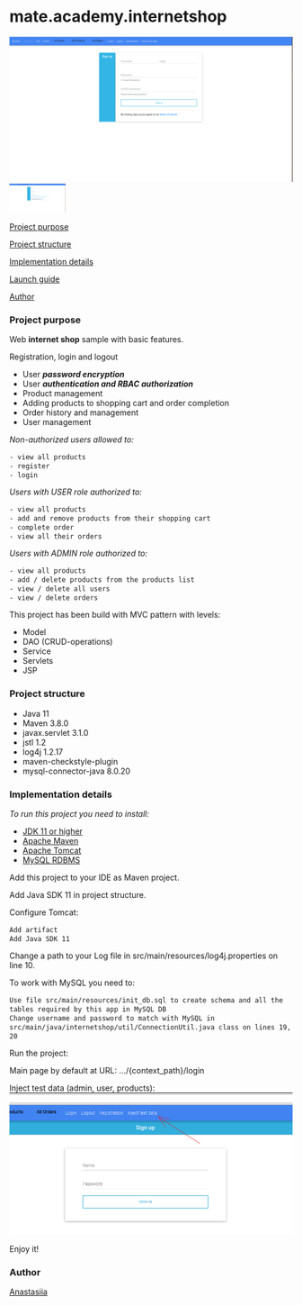 # mate.academy.internetshop
![](images/reg_img.png)
<img src="images/reg_img.png" width="100">

[Project purpose](#project-purpose)

[Project structure](#project-structure)

[Implementation details](#implementation-details)

[Launch guide](#launch-guide)

[Author](#author)

### Project purpose

Web **internet shop** sample with basic features.

Registration, login and logout
- User **_password encryption_**
- User **_authentication and RBAC authorization_**
- Product management
- Adding products to shopping cart and order completion
- Order history and management
- User management

*Non-authorized users allowed to:*

    - view all products
    - register
    - login

*Users with USER role authorized to:*

    - view all products
    - add and remove products from their shopping cart
    - complete order
    - view all their orders

*Users with ADMIN role authorized to:*

    - view all products
    - add / delete products from the products list
    - view / delete all users 
    - view / delete orders
       
This project has been build with MVC pattern with levels:

- Model
- DAO (CRUD-operations)
- Service
- Servlets
- JSP


### Project structure

* Java 11
* Maven 3.8.0
* javax.servlet 3.1.0
* jstl 1.2
* log4j 1.2.17
* maven-checkstyle-plugin
* mysql-connector-java 8.0.20

### Implementation details

_To run this project you need to install:_

- <a href="https://www.oracle.com/java/technologies/javase-jdk11-downloads.html">JDK 11 or higher</a>
- <a href="https://maven.apache.org/download.cgi">Apache Maven</a>
- <a href="https://tomcat.apache.org/download-90.cgi">Apache Tomcat</a>
- <a href="https://dev.mysql.com/downloads/installer/">MySQL RDBMS</a>

Add this project to your IDE as Maven project.

Add Java SDK 11 in project structure.

Configure Tomcat:

    Add artifact
    Add Java SDK 11

Change a path to your Log file in src/main/resources/log4j.properties on line 10.

To work with MySQL you need to:

    Use file src/main/resources/init_db.sql to create schema and all the tables required by this app in MySQL DB
    Change username and password to match with MySQL in src/main/java/internetshop/util/ConnectionUtil.java class on lines 19, 20

Run the project:

Main page by default at URL: .../{context_path}/login

Inject test data (admin, user, products):
![](images/inject.png)

Enjoy it!

### Author

[Anastasiia](https://github.com/ana-dav)